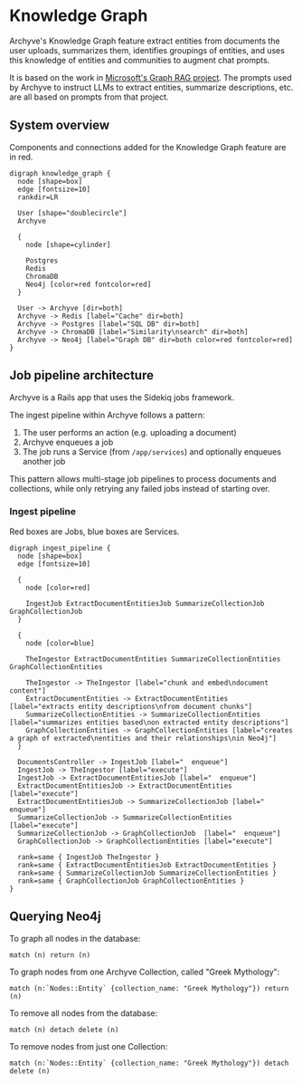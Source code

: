# Knowledge Graph

Archyve's Knowledge Graph feature extract entities from documents the user uploads, summarizes them, identifies groupings of entities, and uses this knowledge of entities and communities to augment chat prompts.

It is based on the work in [Microsoft's Graph RAG project](https://github.com/microsoft/graphrag). The prompts used by Archyve to instruct LLMs to extract entities, summarize descriptions, etc. are all based on prompts from that project.

## System overview

Components and connections added for the Knowledge Graph feature are in red.

```plantuml
digraph knowledge_graph {
  node [shape=box]
  edge [fontsize=10]
  rankdir=LR

  User [shape="doublecircle"]
  Archyve

  {
    node [shape=cylinder]

    Postgres
    Redis
    ChromaDB
    Neo4j [color=red fontcolor=red]
  }

  User -> Archyve [dir=both]
  Archyve -> Redis [label="Cache" dir=both]
  Archyve -> Postgres [label="SQL DB" dir=both]
  Archyve -> ChromaDB [label="Similarity\nsearch" dir=both]
  Archyve -> Neo4j [label="Graph DB" dir=both color=red fontcolor=red]
}
```

## Job pipeline architecture

Archyve is a Rails app that uses the Sidekiq jobs framework.

The ingest pipeline within Archyve follows a pattern:

1. The user performs an action (e.g. uploading a document)
2. Archyve enqueues a job
3. The job runs a Service (from `/app/services`) and optionally enqueues another job

This pattern allows multi-stage job pipelines to process documents and collections, while only retrying any failed jobs instead of starting over.

### Ingest pipeline

Red boxes are Jobs, blue boxes are Services.

```plantuml
digraph ingest_pipeline {
  node [shape=box]
  edge [fontsize=10]

  {
    node [color=red]

    IngestJob ExtractDocumentEntitiesJob SummarizeCollectionJob GraphCollectionJob
  }

  {
    node [color=blue]

    TheIngestor ExtractDocumentEntities SummarizeCollectionEntities GraphCollectionEntities

    TheIngestor -> TheIngestor [label="chunk and embed\ndocument content"]
    ExtractDocumentEntities -> ExtractDocumentEntities [label="extracts entity descriptions\nfrom document chunks"]
    SummarizeCollectionEntities -> SummarizeCollectionEntities [label="summarizes entities based\non extracted entity descriptions"]
    GraphCollectionEntities -> GraphCollectionEntities [label="creates a graph of extracted\nentities and their relationships\nin Neo4j"]
  }

  DocumentsController -> IngestJob [label="  enqueue"]
  IngestJob -> TheIngestor [label="execute"]
  IngestJob -> ExtractDocumentEntitiesJob [label="  enqueue"]
  ExtractDocumentEntitiesJob -> ExtractDocumentEntities [label="execute"]
  ExtractDocumentEntitiesJob -> SummarizeCollectionJob [label="  enqueue"]
  SummarizeCollectionJob -> SummarizeCollectionEntities [label="execute"]
  SummarizeCollectionJob -> GraphCollectionJob  [label="  enqueue"]
  GraphCollectionJob -> GraphCollectionEntities [label="execute"]

  rank=same { IngestJob TheIngestor }
  rank=same { ExtractDocumentEntitiesJob ExtractDocumentEntities }
  rank=same { SummarizeCollectionJob SummarizeCollectionEntities }
  rank=same { GraphCollectionJob GraphCollectionEntities }
}
```

## Querying Neo4j

To graph all nodes in the database:

```neo4j
match (n) return (n)
```

To graph nodes from one Archyve Collection, called "Greek Mythology":

```neo4j
match (n:`Nodes::Entity` {collection_name: "Greek Mythology"}) return (n)
```

To remove all nodes from the database:

```neo4j
match (n) detach delete (n)
```

To remove nodes from just one Collection:

```neo4j
match (n:`Nodes::Entity` {collection_name: "Greek Mythology"}) detach delete (n)
```
